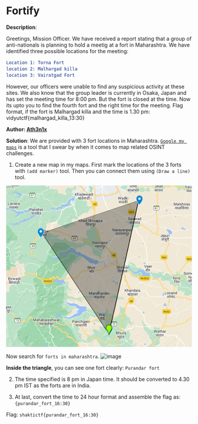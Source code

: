 # Fortify

**Description**:  

Greetings, Mission Officer. We have received a report stating that a group of anti-nationals is planning to hold a meetig at a fort in Maharashtra. We have identified three possible locations for the meeting:

```cmake
Location 1: Torna Fort
location 2: Malhargad killa
location 3: Vairatgad Fort
```

However, our officers were unable to find any suspicious activity at these sites. We also know that the group leader is currently in Osaka, Japan and has set the meeting time for 8:00 pm.
But the fort is closed at the time. Now its upto you to find the fourth fort and the right time for the meeting.
Flag format, if the fort is Malhargad killa and the time is 1.30 pm: vidyutctf{malhargad_killa_13:30}

**Author:  [Ath3n1x](https://twitter.com/Ath3n1x)**

**Solution**: 
We are provided with 3 fort locations in Maharashtra. [`Google my maps`](https://www.google.com/maps/d/u/0/) is a tool that I swear by when it comes to map related OSINT challenges. 

1. Create a new map in my maps. First mark the locations of the 3 forts with ``(add marker)`` tool. Then you can connect them using ``(Draw a line)`` tool. 

![image](docs/ShaktiCTF24/osint/uploads/forts.png)

Now search for `forts in maharashtra`.
![image](/uploads/forts_mapped.png)


**Inside the triangle**, you can see one fort clearly: `Purandar fort`

2. The time specified is 8 pm in Japan time. It should be converted to 4.30 pm IST as the forts are in India.

3. At last, convert the time to 24 hour format and assemble the flag as: `{purandar_fort_16:30}`

Flag: `shaktictf{purandar_fort_16:30}` 
